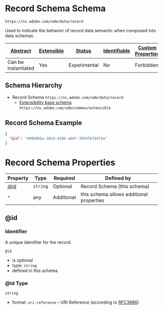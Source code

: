 
# Record Schema Schema

```
https://ns.adobe.com/xdm/data/record
```

Used to indicate the behavior of record data semantic when composed into data schemas.

| [Abstract](../../abstract.md) | [Extensible](../../extensions.md) | [Status](../../status.md) | [Identifiable](../../id.md) | [Custom Properties](../../extensions.md) | [Additional Properties](../../extensions.md) | Defined In |
|-------------------------------|-----------------------------------|---------------------------|-----------------------------|------------------------------------------|----------------------------------------------|------------|
| Can be instantiated | Yes | Experimental | No | Forbidden | Permitted | [data/record.schema.json](data/record.schema.json) |
## Schema Hierarchy

* Record Schema `https://ns.adobe.com/xdm/data/record`
  * [Extensibility base schema](../common/extensible.schema.md) `https://ns.adobe.com/xdm/common/extensible`


## Record Schema Example
```json
{
  "@id": "49069bba-3014-420b-a887-3959f87d474a"
}
```

# Record Schema Properties

| Property | Type | Required | Defined by |
|----------|------|----------|------------|
| [@id](#id) | `string` | Optional | Record Schema (this schema) |
| `*` | any | Additional | this schema *allows* additional properties |

## @id
### Identifier

A unique identifier for the record.

`@id`
* is optional
* type: `string`
* defined in this schema

### @id Type


`string`
* format: `uri-reference` – URI Reference (according to [RFC3986](https://tools.ietf.org/html/rfc3986))





